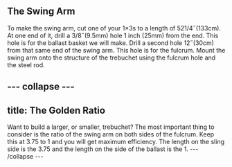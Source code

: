 ## The Swing Arm
To make the swing arm, cut one of your 1×3s to a length of 521/4˝(133cm). At one end of it, drill a 3/8˝(9.5mm) hole 1 inch (25mm) from the end. This hole is for the ballast basket we will make. Drill a second hole 12˝(30cm) from that same end of the swing arm. This hole is for the fulcrum. Mount the swing arm onto the structure of the trebuchet using the fulcrum hole and the steel rod.

--- collapse ---
---
title: The Golden Ratio
---
Want to build a larger, or smaller, trebuchet? The most important thing to consider is the ratio of the swing arm on both sides of the fulcrum. Keep this at 3.75 to 1 and you will get maximum efficiency. The length on the sling side is the 3.75 and the length on the side of the ballast is the 1. 
--- /collapse ---